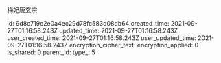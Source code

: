 梅妃唐玄宗

id: 9d8c719e2e0a4ec29d78fc583d08db64
created_time: 2021-09-27T01:16:58.243Z
updated_time: 2021-09-27T01:16:58.243Z
user_created_time: 2021-09-27T01:16:58.243Z
user_updated_time: 2021-09-27T01:16:58.243Z
encryption_cipher_text: 
encryption_applied: 0
is_shared: 0
parent_id: 
type_: 5